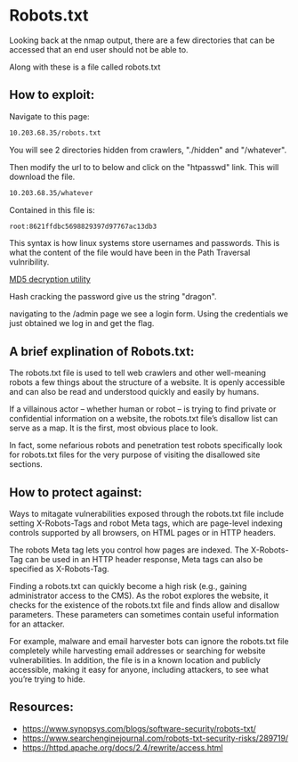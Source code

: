 # Robots.txt

Looking back at the nmap output, there are a few directories that can be accessed that an end user should not be able to.

Along with these is a file called robots.txt

## How to exploit:

Navigate to this page:
```bash
10.203.68.35/robots.txt
```

You will see 2 directories hidden from crawlers, "./hidden" and "/whatever".

Then modify the url to to below and click on the "htpasswd" link. This will download the file.
```bash
10.203.68.35/whatever
```
Contained in this file is:
```bash
root:8621ffdbc5698829397d97767ac13db3
```
This syntax is how linux systems store usernames and passwords. This is what the content of the file would have been in the Path Traversal vulnribility.

[MD5 decryption utility](https://hashtoolkit.com/decrypt-md5-hash)

Hash cracking the password give us the string "dragon".

navigating to the /admin page we see a login form. Using the credentials we just obtained we log in and get the flag.

## A brief explination of Robots.txt:

The robots.txt file is used to tell web crawlers and other well-meaning robots a few things about the structure of a website. It is openly accessible and can also be read and understood quickly and easily by humans.

If a villainous actor – whether human or robot – is trying to find private or confidential information on a website, the robots.txt file’s disallow list can serve as a map. It is the first, most obvious place to look.

In fact, some nefarious robots and penetration test robots specifically look for robots.txt files for the very purpose of visiting the disallowed site sections.

## How to protect against:

Ways to mitagate vulnerabilities exposed through the robots.txt file include setting X-Robots-Tags and robot Meta tags, which are page-level indexing controls supported by all browsers, on HTML pages or in HTTP headers.

The robots Meta tag lets you control how pages are indexed. The X-Robots-Tag can be used in an HTTP header response, Meta tags can also be specified as X-Robots-Tag.

Finding a robots.txt can quickly become a high risk (e.g., gaining administrator access to the CMS). As the robot explores the website, it checks for the existence of the robots.txt file and finds allow and disallow parameters. These parameters can sometimes contain useful information for an attacker.

For example, malware and email harvester bots can ignore the robots.txt file completely while harvesting email addresses or searching for website vulnerabilities. In addition, the file is in a known location and publicly accessible, making it easy for anyone, including attackers, to see what you’re trying to hide.

## Resources:
* <https://www.synopsys.com/blogs/software-security/robots-txt/>
* <https://www.searchenginejournal.com/robots-txt-security-risks/289719/>
* <https://httpd.apache.org/docs/2.4/rewrite/access.html>